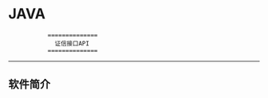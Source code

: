 JAVA
====
               ==============
                 证信接口API
               ==============


----------
 软件简介
----------

